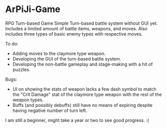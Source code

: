 # ArPiJi-Game
RPG Turn-based Game
Simple Turn-based battle system without GUI yet. Includes a limited amount of battle items, weapons, and moves. Also includes three types of basic enemy types with respective moves. 

To do:
- Adding moves to the claymore type weapon. 
- Developing the GUI of the turn-based battle system. 
- Developing the non-battle gameplay and stage-making with a hit of puzzles. 


Bugs:
- UI on showing the stats of weapon lacks a few dash symbol to match the "Crit Damage" stat of the claymore type weapon with the rest of the weapon types.
- Buffs (and possibly debuffs) still have no means of expiring despite having negative number of turn left.

I am still a beginner, might take a year or two to see good progress. :(

